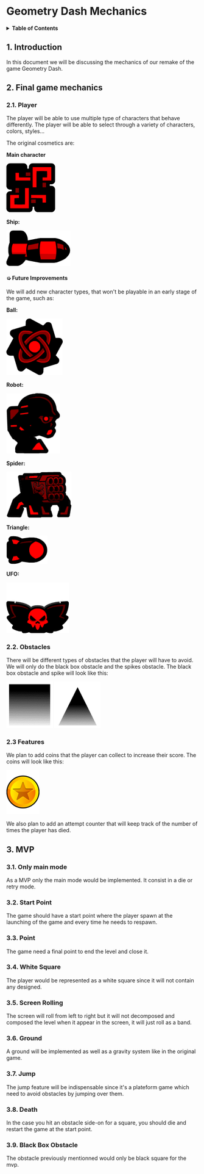 # Geometry Dash Mechanics

<details>
<summary><b>Table of Contents</b></summary>

- [Geometry Dash Mechanics](#geometry-dash-mechanics)
  - [1. Introduction](#1-introduction)
  - [2. Final game mechanics](#2-final-game-mechanics)
    - [2.1. Player](#21-player)
      - [➭ **Future Improvements**](#-future-improvements)
    - [2.2. Obstacles](#22-obstacles)
    - [2.3 Features](#23-features)
  - [3. MVP](#3-mvp)
    - [3.1. Only main mode](#31-only-main-mode)
    - [3.2. Start Point](#32-start-point)
    - [3.3.  Point](#33--point)
    - [3.4. White Square](#34-white-square)
    - [3.5. Screen Rolling](#35-screen-rolling)
    - [3.6. Ground](#36-ground)
    - [3.7. Jump](#37-jump)
    - [3.8. Death](#38-death)
    - [3.9. Black Box Obstacle](#39-black-box-obstacle)


</summary></details>

## 1. Introduction

In this document we will be discussing the mechanics of our remake of the game Geometry Dash.

## 2. Final game mechanics

### 2.1. Player

The player will be able to use multiple type of characters that behave differently. The player will be able to select through a variety of characters, colors, styles...

The original cosmetics are:

**Main character**

![Icon](img/icon.png)

**Ship:**

![Ship](img/ship.png)

#### ➭ **Future Improvements**

We will add new character types, that won't be playable in an early stage of the game, such as:

**Ball:**

![Ball](img/ball.png)

**Robot:**

![Robot](img/robot.png)

**Spider:**

![Spider](img/spider.png)

**Triangle:**

![Triangle](img/triangle.png)

**UFO:**

![UFO](img/ufo.png)

### 2.2. Obstacles

There will be different types of obstacles that the player will have to avoid. We will only do the black box obstacle and the spikes obstacle. The black box obstacle and spike will look like this:

![Block](img/block.png) ![Spike](img/spike.png)

### 2.3 Features 

We plan to add coins that the player can collect to increase their score. The coins will look like this:

![Coin](img/coin.png)

We also plan to add an attempt counter that will keep track of the number of times the player has died.

## 3. MVP

### 3.1. Only main mode

As a MVP only the main mode would be implemented. It consist in a die or retry mode.

### 3.2. Start Point

The game should have a start point where the player spawn at the launching of the game and every time he needs to respawn.

### 3.3.  Point

The game need a final point to end the level and close it.

### 3.4. White Square

The player would be represented as a white square since it will not contain any designed.

### 3.5. Screen Rolling

The screen will roll from left to right but it will not decomposed and composed the level when it appear in the screen, it will just roll as a band.

### 3.6. Ground

A ground will be implemented as well as a gravity system like in the original game.

### 3.7. Jump 

The jump feature will be indispensable since it's a plateform game which need to avoid obstacles by jumping over them.

### 3.8. Death

In the case you hit an obstacle side-on for a square, you should die and restart the game at the start point.

### 3.9. Black Box Obstacle

The obstacle previously mentionned would only be black square for the mvp.